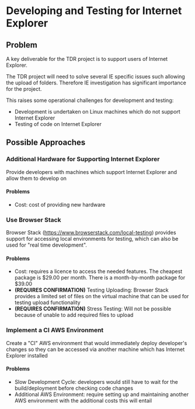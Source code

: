 # Developing and Testing for Internet Explorer

## Problem

A key deliverable for the TDR project is to support users of Internet Explorer.

The TDR project will need to solve several IE specific issues such allowing the upload of folders. Therefore IE investigation has significant importance for the project.
 
This raises some operational challenges for development and testing:
* Development is undertaken on Linux machines which do not support Internet Explorer
* Testing of code on Internet Explorer
 
## Possible Approaches
 
### Additional Hardware for Supporting Internet Explorer

Provide developers with machines which support Internet Explorer and allow them to develop on

#### Problems

* Cost: cost of providing new hardware
 
### Use Browser Stack
 
Browser Stack (https://www.browserstack.com/local-testing) provides support for accessing local environments for testing, which can also be used for "real time development".
 
#### Problems

* Cost: requires a licence to access the needed features. The cheapest package is $29.00 per month. There is a month-by-month package for $39.00
* **(REQUIRES CONFIRMATION)** Testing Uploading: Browser Stack provides a limited set of files on the virtual machine that can be used for testing upload functionality
* **(REQUIRES CONFIRMATION)** Stress Testing: Will not be possible because of unable to add required files to upload
 
### Implement a CI AWS Environment

Create a "CI" AWS environment that would immediately deploy developer's changes so they can be accessed via another machine which has Internet Explorer installed

#### Problems

* Slow Development Cycle: developers would still have to wait for the build/deployment before checking code changes
* Additional AWS Environment: require setting up and maintaining another AWS environment with the additional costs this will entail
 
 